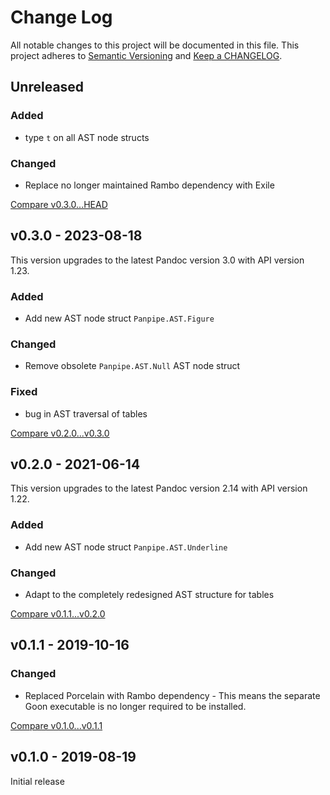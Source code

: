 # Change Log

All notable changes to this project will be documented in this file.
This project adheres to [Semantic Versioning](http://semver.org/) and
[Keep a CHANGELOG](http://keepachangelog.com).


## Unreleased

### Added

- type `t` on all AST node structs

### Changed

- Replace no longer maintained Rambo dependency with Exile


[Compare v0.3.0...HEAD](https://github.com/marcelotto/panpipe/compare/v0.3.0...HEAD)



## v0.3.0 - 2023-08-18

This version upgrades to the latest Pandoc version 3.0 with API version 1.23.

### Added

- Add new AST node struct `Panpipe.AST.Figure`

### Changed

- Remove obsolete `Panpipe.AST.Null` AST node struct

### Fixed

- bug in AST traversal of tables


[Compare v0.2.0...v0.3.0](https://github.com/marcelotto/panpipe/compare/v0.2.0...v0.3.0)



## v0.2.0 - 2021-06-14

This version upgrades to the latest Pandoc version 2.14 with API version 1.22.

### Added

- Add new AST node struct `Panpipe.AST.Underline`

### Changed

- Adapt to the completely redesigned AST structure for tables

[Compare v0.1.1...v0.2.0](https://github.com/marcelotto/panpipe/compare/v0.1.1...v0.2.0)



## v0.1.1 - 2019-10-16

### Changed

- Replaced Porcelain with Rambo dependency - This means the separate Goon 
  executable is no longer required to be installed.

[Compare v0.1.0...v0.1.1](https://github.com/marcelotto/panpipe/compare/v0.1.0...v0.1.1)



## v0.1.0 - 2019-08-19

Initial release
